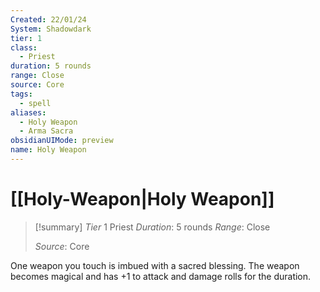 ```yaml
---
Created: 22/01/24
System: Shadowdark
tier: 1
class:
  - Priest
duration: 5 rounds
range: Close
source: Core
tags:
  - spell
aliases:
  - Holy Weapon
  - Arma Sacra
obsidianUIMode: preview
name: Holy Weapon
---
```

# [[Holy-Weapon|Holy Weapon]]

>[!summary] 
>*Tier* 1
>Priest
>*Duration*: 5 rounds
>*Range*: Close
>
>*Source*: Core

One weapon you touch is  imbued with a sacred blessing.  The weapon becomes magical and has +1 to attack and damage  rolls for the duration.



